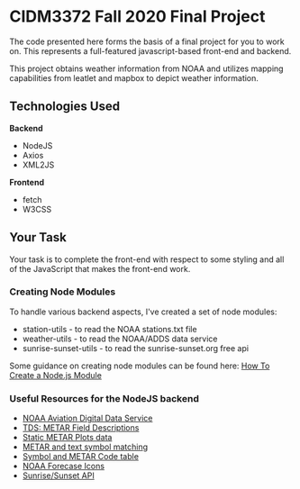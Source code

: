 # CIDM3372 Fall 2020 Final Project

The code presented here forms the basis of a final project for you to work on.  This represents a full-featured javascript-based front-end and backend.

This project obtains weather information from NOAA and utilizes mapping capabilities from leatlet and mapbox to depict weather information.

## Technologies Used

**Backend**
* NodeJS
* Axios
* XML2JS

**Frontend**
* fetch
* W3CSS

## Your Task

Your task is to complete the front-end with respect to some styling and all of the JavaScript that makes the front-end work.

### Creating Node Modules

To handle various backend aspects, I've created a set of node modules:

* station-utils - to read the NOAA stations.txt file
* weather-utils - to read the NOAA/ADDS data service
* sunrise-sunset-utils - to read the sunrise-sunset.org free api

Some guidance on creating node modules can be found here: [How To Create a Node.js Module](https://www.digitalocean.com/community/tutorials/how-to-create-a-node-js-module)

### Useful Resources for the NodeJS backend

* [NOAA Aviation Digital Data Service](https://aviationweather.gov/adds/)
* [TDS: METAR Field Descriptions](https://www.aviationweather.gov/dataserver/fields?datatype=metar)
* [Static METAR Plots data](https://www.aviationweather.gov/metar/help?page=plot#fltcat)
* [METAR and text symbol matching](https://www.aviationweather.gov/docs/metar/wxSymbols_anno2.pdf)
* [Symbol and METAR Code table](https://www.aviationweather.gov/metar/symbol)
* [NOAA Forecase Icons](https://www.weather.gov/forecast-icons)
* [Sunrise/Sunset API](https://sunrise-sunset.org/api)